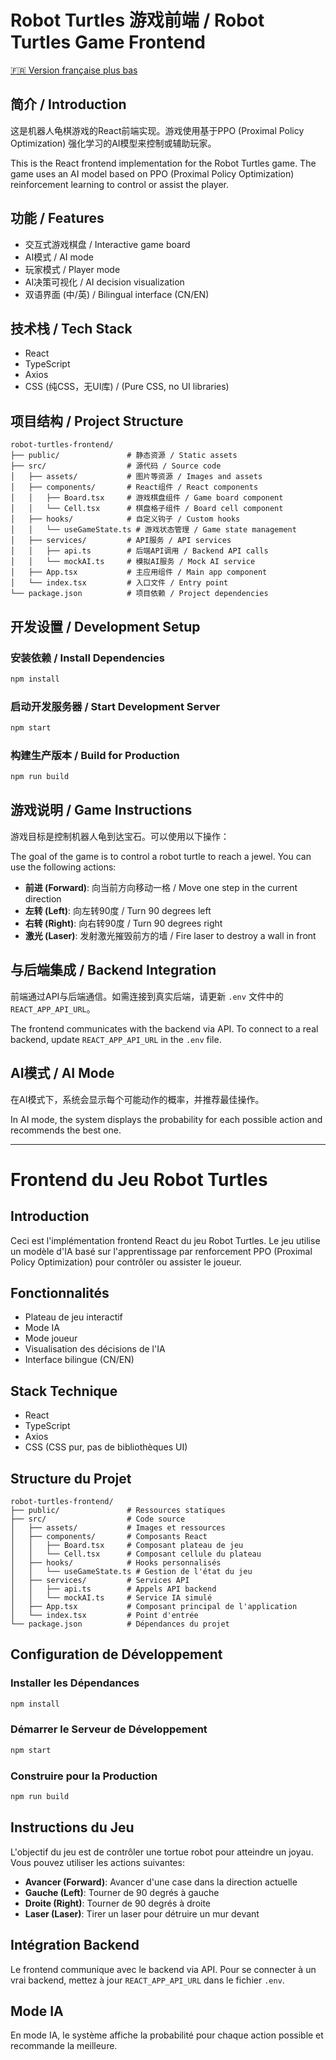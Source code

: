 # Robot Turtles 游戏前端 / Robot Turtles Game Frontend

[🇫🇷 Version française plus bas](#frontend-du-jeu-robot-turtles)

## 简介 / Introduction

这是机器人龟棋游戏的React前端实现。游戏使用基于PPO (Proximal Policy Optimization) 强化学习的AI模型来控制或辅助玩家。

This is the React frontend implementation for the Robot Turtles game. The game uses an AI model based on PPO (Proximal Policy Optimization) reinforcement learning to control or assist the player.

## 功能 / Features

- 交互式游戏棋盘 / Interactive game board
- AI模式 / AI mode
- 玩家模式 / Player mode 
- AI决策可视化 / AI decision visualization
- 双语界面 (中/英) / Bilingual interface (CN/EN)

## 技术栈 / Tech Stack

- React
- TypeScript
- Axios 
- CSS (纯CSS，无UI库) / (Pure CSS, no UI libraries)

## 项目结构 / Project Structure

```
robot-turtles-frontend/
├── public/               # 静态资源 / Static assets
├── src/                  # 源代码 / Source code
│   ├── assets/           # 图片等资源 / Images and assets
│   ├── components/       # React组件 / React components
│   │   ├── Board.tsx     # 游戏棋盘组件 / Game board component
│   │   └── Cell.tsx      # 棋盘格子组件 / Board cell component
│   ├── hooks/            # 自定义钩子 / Custom hooks 
│   │   └── useGameState.ts # 游戏状态管理 / Game state management
│   ├── services/         # API服务 / API services
│   │   ├── api.ts        # 后端API调用 / Backend API calls
│   │   └── mockAI.ts     # 模拟AI服务 / Mock AI service
│   ├── App.tsx           # 主应用组件 / Main app component
│   └── index.tsx         # 入口文件 / Entry point
└── package.json          # 项目依赖 / Project dependencies
```

## 开发设置 / Development Setup

### 安装依赖 / Install Dependencies

```bash
npm install
```

### 启动开发服务器 / Start Development Server

```bash
npm start
```

### 构建生产版本 / Build for Production

```bash
npm run build
```

## 游戏说明 / Game Instructions

游戏目标是控制机器人龟到达宝石。可以使用以下操作：

The goal of the game is to control a robot turtle to reach a jewel. You can use the following actions:

- **前进 (Forward)**: 向当前方向移动一格 / Move one step in the current direction
- **左转 (Left)**: 向左转90度 / Turn 90 degrees left
- **右转 (Right)**: 向右转90度 / Turn 90 degrees right
- **激光 (Laser)**: 发射激光摧毁前方的墙 / Fire laser to destroy a wall in front

## 与后端集成 / Backend Integration

前端通过API与后端通信。如需连接到真实后端，请更新 `.env` 文件中的 `REACT_APP_API_URL`。

The frontend communicates with the backend via API. To connect to a real backend, update `REACT_APP_API_URL` in the `.env` file.

## AI模式 / AI Mode

在AI模式下，系统会显示每个可能动作的概率，并推荐最佳操作。

In AI mode, the system displays the probability for each possible action and recommends the best one.

---

# Frontend du Jeu Robot Turtles

## Introduction

Ceci est l'implémentation frontend React du jeu Robot Turtles. Le jeu utilise un modèle d'IA basé sur l'apprentissage par renforcement PPO (Proximal Policy Optimization) pour contrôler ou assister le joueur.

## Fonctionnalités

- Plateau de jeu interactif
- Mode IA
- Mode joueur
- Visualisation des décisions de l'IA
- Interface bilingue (CN/EN)

## Stack Technique

- React
- TypeScript
- Axios
- CSS (CSS pur, pas de bibliothèques UI)

## Structure du Projet

```
robot-turtles-frontend/
├── public/               # Ressources statiques
├── src/                  # Code source
│   ├── assets/           # Images et ressources
│   ├── components/       # Composants React
│   │   ├── Board.tsx     # Composant plateau de jeu
│   │   └── Cell.tsx      # Composant cellule du plateau
│   ├── hooks/            # Hooks personnalisés
│   │   └── useGameState.ts # Gestion de l'état du jeu
│   ├── services/         # Services API
│   │   ├── api.ts        # Appels API backend
│   │   └── mockAI.ts     # Service IA simulé
│   ├── App.tsx           # Composant principal de l'application
│   └── index.tsx         # Point d'entrée
└── package.json          # Dépendances du projet
```

## Configuration de Développement

### Installer les Dépendances

```bash
npm install
```

### Démarrer le Serveur de Développement

```bash
npm start
```

### Construire pour la Production

```bash
npm run build
```

## Instructions du Jeu

L'objectif du jeu est de contrôler une tortue robot pour atteindre un joyau. Vous pouvez utiliser les actions suivantes:

- **Avancer (Forward)**: Avancer d'une case dans la direction actuelle
- **Gauche (Left)**: Tourner de 90 degrés à gauche
- **Droite (Right)**: Tourner de 90 degrés à droite
- **Laser (Laser)**: Tirer un laser pour détruire un mur devant

## Intégration Backend

Le frontend communique avec le backend via API. Pour se connecter à un vrai backend, mettez à jour `REACT_APP_API_URL` dans le fichier `.env`.

## Mode IA

En mode IA, le système affiche la probabilité pour chaque action possible et recommande la meilleure. 